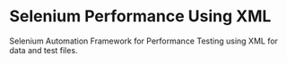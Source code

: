 # Selenium Performance Using XML
Selenium Automation Framework for Performance Testing using XML for data and test files.
